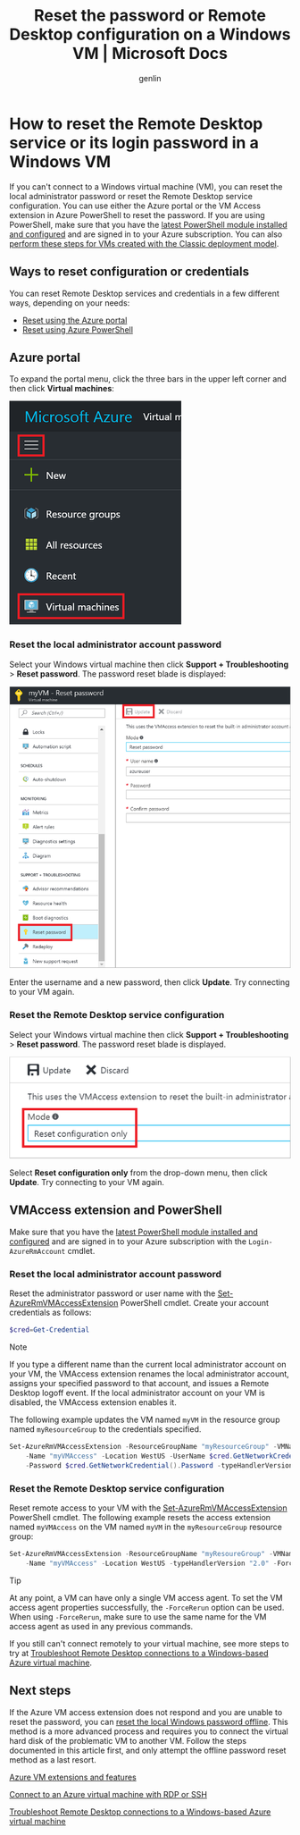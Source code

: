 ﻿---
title: Reset the password or Remote Desktop configuration on a Windows VM | Microsoft Docs
description: Learn how to reset an account password or Remote Desktop services on a Windows VM using the Azure portal or Azure PowerShell.
services: virtual-machines-windows
documentationcenter: ''
author: genlin
manager: timlt
editor: ''
tags: azure-resource-manager

ms.assetid: 45c69812-d3e4-48de-a98d-39a0f5675777
ms.service: virtual-machines-windows
ms.workload: infrastructure-services
ms.tgt_pltfrm: vm-windows
ms.devlang: na
ms.topic: troubleshooting
ms.date: 05/26/2017
ms.author: genli

---
# How to reset the Remote Desktop service or its login password in a Windows VM
If you can't connect to a Windows virtual machine (VM), you can reset the local administrator password or reset the Remote Desktop service configuration. You can use either the Azure portal or the VM Access extension in Azure PowerShell to reset the password. If you are using PowerShell, make sure that you have the [latest PowerShell module installed and configured](/powershell/azure/overview) and are signed in to your Azure subscription. You can also [perform these steps for VMs created with the Classic deployment model](https://docs.microsoft.com/en-us/azure/virtual-machines/windows/classic/reset-rdp).

## Ways to reset configuration or credentials
You can reset Remote Desktop services and credentials in a few different ways, depending on your needs:

- [Reset using the Azure portal](#azure-portal)
- [Reset using Azure PowerShell](#vmaccess-extension-and-powershell)

## Azure portal
To expand the portal menu, click the three bars in the upper left corner and then click **Virtual machines**:

![Browse for your Azure VM](./media/reset-rdp/Portal-Select-VM.png)

### **Reset the local administrator account password**

Select your Windows virtual machine then click **Support + Troubleshooting** > **Reset password**. The password reset blade is displayed:

![Password reset page](./media/reset-rdp/Portal-RM-PW-Reset-Windows.png)

Enter the username and a new password, then click **Update**. Try connecting to your VM again.

### **Reset the Remote Desktop service configuration**

Select your Windows virtual machine then click **Support + Troubleshooting** > **Reset password**. The password reset blade is displayed. 

![Reset RDP configuration](./media/reset-rdp/Portal-RM-RDP-Reset.png)

Select **Reset configuration only** from the drop-down menu, then click **Update**. Try connecting to your VM again.


## VMAccess extension and PowerShell
Make sure that you have the [latest PowerShell module installed and configured](/powershell/azure/overview) and are signed in to your Azure subscription with the `Login-AzureRmAccount` cmdlet.

### **Reset the local administrator account password**
Reset the administrator password or user name with the [Set-AzureRmVMAccessExtension](/powershell/module/azurerm.compute/set-azurermvmaccessextension) PowerShell cmdlet. Create your account credentials as follows:

```powershell
$cred=Get-Credential
```

> [!NOTE] 
> If you type a different name than the current local administrator account on your VM, the VMAccess extension renames the local administrator account, assigns your specified password to that account, and issues a Remote Desktop logoff event. If the local administrator account on your VM is disabled, the VMAccess extension enables it.

The following example updates the VM named `myVM` in the resource group named `myResourceGroup` to the credentials specified.

```powershell
Set-AzureRmVMAccessExtension -ResourceGroupName "myResourceGroup" -VMName "myVM" `
    -Name "myVMAccess" -Location WestUS -UserName $cred.GetNetworkCredential().Username `
    -Password $cred.GetNetworkCredential().Password -typeHandlerVersion "2.0"
```

### **Reset the Remote Desktop service configuration**
Reset remote access to your VM with the [Set-AzureRmVMAccessExtension](/powershell/module/azurerm.compute/set-azurermvmaccessextension) PowerShell cmdlet. The following example resets the access extension named `myVMAccess` on the VM named `myVM` in the `myResourceGroup` resource group:

```powershell
Set-AzureRmVMAccessExtension -ResourceGroupName "myResoureGroup" -VMName "myVM" `
    -Name "myVMAccess" -Location WestUS -typeHandlerVersion "2.0" -ForceRerun
```

> [!TIP]
> At any point, a VM can have only a single VM access agent. To set the VM access agent properties successfully, the `-ForceRerun` option can be used. When using `-ForceRerun`, make sure to use the same name for the VM access agent as used in any previous commands.

If you still can't connect remotely to your virtual machine, see more steps to try at [Troubleshoot Remote Desktop connections to a Windows-based Azure virtual machine](troubleshoot-rdp-connection.md?toc=%2fazure%2fvirtual-machines%2fwindows%2ftoc.json).


## Next steps
If the Azure VM access extension does not respond and you are unable to reset the password, you can [reset the local Windows password offline](reset-local-password-without-agent.md?toc=%2fazure%2fvirtual-machines%2fwindows%2ftoc.json). This method is a more advanced process and requires you to connect the virtual hard disk of the problematic VM to another VM. Follow the steps documented in this article first, and only attempt the offline password reset method as a last resort.

[Azure VM extensions and features](extensions-features.md?toc=%2fazure%2fvirtual-machines%2fwindows%2ftoc.json)

[Connect to an Azure virtual machine with RDP or SSH](http://msdn.microsoft.com/library/azure/dn535788.aspx)

[Troubleshoot Remote Desktop connections to a Windows-based Azure virtual machine](troubleshoot-rdp-connection.md?toc=%2fazure%2fvirtual-machines%2fwindows%2ftoc.json)


